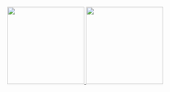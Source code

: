 <!--
**Zer0-Zer0/Zer0-Zer0** is a ✨ _special_ ✨ repository because its `README.md` (this file) appears on your GitHub profile.

Here are some ideas to get you started:

- 🔭 I’m currently working on ...
- 🌱 I’m currently learning ...
- 👯 I’m looking to collaborate on ...
- 🤔 I’m looking for help with ...
- 💬 Ask me about ...
- 📫 How to reach me: ...
- 😄 Pronouns: ...
- ⚡ Fun fact: ...
-->
<div>
    <img scr="https://github-readme-stats.vercel.app/api?username=Zer0-Zer0&show_icons=true&bg_color=00000000" />
    <img scr="https://github-readme-stats.vercel.app/api/top-langs/?username=Zer0-Zer0&layout=donut-vertical&show_icons=true&bg_color=00000000" />
      <img scr="https://github-readme-stats.vercel.app/api/wakatime?username=Zer0-Zer0" />
</div>

<div>
<a href="https://github.com/sayuts">
<img height="180em" src="https://github-readme-stats.vercel.app/api/top-langs/?username=sayuts&layout=compact&langs_count=7&theme=buefy"/>
<img height="180em" src="https://github-readme-stats.vercel.app/api/pin/?username=sayuts&repo=github-readme-stats&cache_seconds=86400&theme=buefy"/>
</div>
